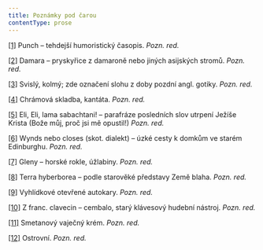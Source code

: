 ```yaml
---
title: Poznámky pod čarou
contentType: prose
---
```


<section>

[\[1\]](./resources/undefined) Punch – tehdejší humoristický časopis. _Pozn. red._

[\[2\]](./resources/undefined) Damara – pryskyřice z damaroně nebo jiných asijských stromů. _Pozn. red._

[\[3\]](./resources/undefined) Svislý, kolmý; zde označení slohu z doby pozdní angl. gotiky. _Pozn. red._

[\[4\]](./resources/undefined) Chrámová skladba, kantáta. _Pozn. red._

[\[5\]](./resources/undefined) Eli, Eli, lama sabachtani! – parafráze posledních slov utrpení Ježíše Krista (Bože můj, proč jsi mě opustil!) _Pozn. red._

[\[6\]](./resources/undefined) Wynds nebo closes (skot. dialekt) – úzké cesty k domkům ve starém Edinburghu. _Pozn. red._

[\[7\]](./resources/undefined) Gleny – horské rokle, úžlabiny. _Pozn. red._

[\[8\]](./resources/undefined) Terra hyberborea – podle starověké představy Země blaha. _Pozn. red._

[\[9\]](./resources/undefined) Vyhlídkové otevřené autokary. _Pozn. red._

[\[10\]](./resources/undefined) Z franc. clavecin – cembalo, starý klávesový hudební nástroj. _Pozn. red._

[\[11\]](./resources/undefined) Smetanový vaječný krém. _Pozn. red._

[\[12\]](./resources/undefined) Ostrovní. _Pozn. red._

</section>
